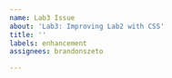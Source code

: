 ```yaml
---
name: Lab3 Issue
about: 'Lab3: Improving Lab2 with CSS'
title: ''
labels: enhancement
assignees: brandonszeto

---
```



